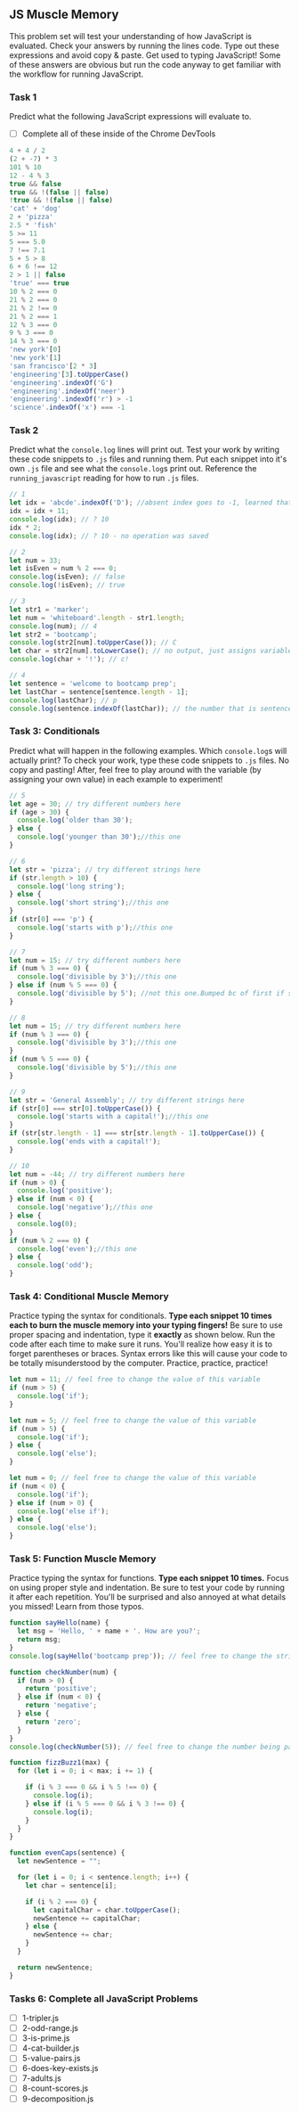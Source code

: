 ## JS Muscle Memory
This problem set will test your understanding of how JavaScript is evaluated.
Check your answers by running the lines code. Type out these expressions and avoid
copy & paste. Get used to typing JavaScript! Some of these answers are obvious but
run the code anyway to get familiar with the workflow for running JavaScript.
### Task 1
Predict what the following JavaScript expressions will evaluate to. 
- [ ] Complete all of these inside of the Chrome DevTools
```js
4 + 4 / 2
(2 + -7) * 3
101 % 10
12 - 4 % 3
true && false
true && !(false || false)
!true && !(false || false)
'cat' + 'dog'
2 + 'pizza'
2.5 * 'fish'
5 >= 11
5 === 5.0
7 !== 7.1
5 + 5 > 8
6 + 6 !== 12
2 > 1 || false
'true' === true
10 % 2 === 0
21 % 2 === 0
21 % 2 !== 0
21 % 2 === 1
12 % 3 === 0
9 % 3 === 0
14 % 3 === 0
'new york'[0]
'new york'[1]
'san francisco'[2 * 3]
'engineering'[3].toUpperCase()
'engineering'.indexOf('G')
'engineering'.indexOf('neer')
'engineering'.indexOf('r') > -1
'science'.indexOf('x') === -1
```
### Task 2
Predict what the `console.log` lines will print out. Test your work by writing
these code snippets to `.js` files and running them. Put each snippet into it's own
`.js` file and see what the `console.log`s print out. Reference the `running_javascript`
reading for how to run `.js` files.
```js
// 1
let idx = 'abcde'.indexOf('D'); //absent index goes to -1, learned that one before.
idx = idx + 11;
console.log(idx); // ? 10
idx * 2;
console.log(idx); // ? 10 - no operation was saved
```
```js
// 2
let num = 33;
let isEven = num % 2 === 0;
console.log(isEven); // false
console.log(!isEven); // true
```
```js
// 3
let str1 = 'marker';
let num = 'whiteboard'.length - str1.length;
console.log(num); // 4
let str2 = 'bootcamp';
console.log(str2[num].toUpperCase()); // C
let char = str2[num].toLowerCase(); // no output, just assigns variable c
console.log(char + '!'); // c!
```
```js
// 4
let sentence = 'welcome to bootcamp prep';
let lastChar = sentence[sentence.length - 1];
console.log(lastChar); // p
console.log(sentence.indexOf(lastChar)); // the number that is sentence.length - 1
```
### Task 3: Conditionals
Predict what will happen in the following examples. Which `console.log`s will actually
print?
To check your work, type these code snippets to `.js` files. No copy and pasting!
After, feel free to play around with the variable (by assigning your own value)
in each example to experiment!
```js
// 5
let age = 30; // try different numbers here
if (age > 30) {
  console.log('older than 30');
} else {
  console.log('younger than 30');//this one
}
```
```js
// 6
let str = 'pizza'; // try different strings here
if (str.length > 10) {
  console.log('long string');
} else {
  console.log('short string');//this one
}
if (str[0] === 'p') {
  console.log('starts with p');//this one
}
```
```js
// 7
let num = 15; // try different numbers here
if (num % 3 === 0) {
  console.log('divisible by 3');//this one
} else if (num % 5 === 0) {
  console.log('divisible by 5'); //not this one.Bumped bc of first if statement
}
```
```js
// 8
let num = 15; // try different numbers here
if (num % 3 === 0) {
  console.log('divisible by 3');//this one
}
if (num % 5 === 0) {
  console.log('divisible by 5');//this one
}
```
```js
// 9
let str = 'General Assembly'; // try different strings here
if (str[0] === str[0].toUpperCase()) {
  console.log('starts with a capital!');//this one
}
if (str[str.length - 1] === str[str.length - 1].toUpperCase()) {
  console.log('ends with a capital!');
}
```
```js
// 10
let num = -44; // try different numbers here
if (num > 0) {
  console.log('positive');
} else if (num < 0) {
  console.log('negative');//this one
} else {
  console.log(0);
}
if (num % 2 === 0) {
  console.log('even');//this one
} else {
  console.log('odd');
}
```
### Task 4: Conditional Muscle Memory
Practice typing the syntax for conditionals. **Type each snippet 10 times each to
burn the muscle memory into your typing fingers!** Be sure to use proper spacing and
indentation, type it **exactly** as shown below. Run the code after each time to make
sure it runs. You'll realize how easy it is to forget parentheses or braces. Syntax
errors like this will cause your code to be totally misunderstood by the computer.
Practice, practice, practice!
```js
let num = 11; // feel free to change the value of this variable
if (num > 5) {
  console.log('if');
}
```
```js
let num = 5; // feel free to change the value of this variable
if (num > 5) {
  console.log('if');
} else {
  console.log('else');
}
```
```js
let num = 0; // feel free to change the value of this variable
if (num < 0) {
  console.log('if');
} else if (num > 0) {
  console.log('else if');
} else {
  console.log('else');
}
```

### Task 5: Function Muscle Memory
Practice typing the syntax for functions. **Type each snippet 10 times.** Focus on using
proper style and indentation. Be sure to test your code by running it after
each repetition. You'll be surprised and also annoyed at what details you missed!
Learn from those typos.
```js
function sayHello(name) {
  let msg = 'Hello, ' + name + '. How are you?';
  return msg;
}
console.log(sayHello('bootcamp prep')); // feel free to change the string being passed
```
```js
function checkNumber(num) {
  if (num > 0) {
    return 'positive';
  } else if (num < 0) {
    return 'negative';
  } else {
    return 'zero';
  }
}
console.log(checkNumber(5)); // feel free to change the number being passed
```

```js
function fizzBuzz1(max) {
  for (let i = 0; i < max; i += 1) {

    if (i % 3 === 0 && i % 5 !== 0) {
      console.log(i);
    } else if (i % 5 === 0 && i % 3 !== 0) {
      console.log(i);
    }
  }
}
```

```js
function evenCaps(sentence) {
  let newSentence = "";

  for (let i = 0; i < sentence.length; i++) {
    let char = sentence[i];

    if (i % 2 === 0) {
      let capitalChar = char.toUpperCase();
      newSentence += capitalChar;
    } else {
      newSentence += char;
    }
  }

  return newSentence;
}
```

### Tasks 6: Complete all JavaScript Problems

- [ ] 1-tripler.js
- [ ] 2-odd-range.js
- [ ] 3-is-prime.js
- [ ] 4-cat-builder.js
- [ ] 5-value-pairs.js
- [ ] 6-does-key-exists.js
- [ ] 7-adults.js
- [ ] 8-count-scores.js
- [ ] 9-decomposition.js
